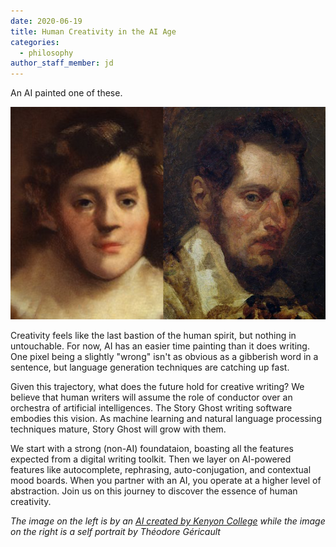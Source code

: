 ```yaml
---
date: 2020-06-19
title: Human Creativity in the AI Age
categories:
  - philosophy
author_staff_member: jd
---
```

An AI painted one of these.

![AI-vs-real art portraits](/images\blog\ai-vs-real-portraits.png)

Creativity feels like the last bastion of the human spirit, but nothing in untouchable. For now, AI has an easier time painting than it does writing. One pixel being a slightly "wrong" isn't as obvious as a gibberish word in a sentence, but language generation techniques are catching up fast.

Given this trajectory, what does the future hold for creative writing? We believe that human writers will assume the role of conductor over an orchestra of artificial intelligences. The Story Ghost writing software embodies this vision. As machine learning and natural language processing techniques mature, Story Ghost will grow with them.

We start with a strong (non-AI) foundataion, boasting all the features expected from a digital writing toolkit. Then we layer on AI-powered features like autocomplete, rephrasing, auto-conjugation, and contextual mood boards. When you partner with an AI, you operate at a higher level of abstraction. Join us on this journey to discover the essence of human creativity.

*The image on the left is by an [AI created by Kenyon College](https://digital.kenyon.edu/cgi/viewcontent.cgi?article=1011&context=dh_iphs_ai) while the image on the right is a self portrait by Théodore Géricault*